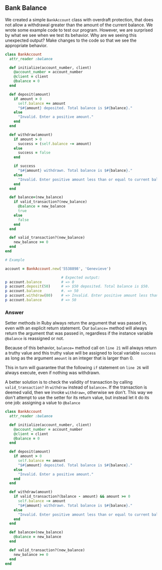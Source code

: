 ## Bank Balance

We created a simple `BankAccount` class with overdraft  protection, that does not allow a withdrawal greater than the amount of  the current balance. We wrote some example code to test our program.  However, we are surprised by what we see when we test its behavior. Why  are we seeing this unexpected output? Make changes to the code so that  we see the appropriate behavior.

```ruby
class BankAccount
  attr_reader :balance

  def initialize(account_number, client)
    @account_number = account_number
    @client = client
    @balance = 0
  end

  def deposit(amount)
    if amount > 0
      self.balance += amount
      "$#{amount} deposited. Total balance is $#{balance}."
    else
      "Invalid. Enter a positive amount."
    end
  end

  def withdraw(amount)
    if amount > 0
      success = (self.balance -= amount)
    else
      success = false
    end

    if success
      "$#{amount} withdrawn. Total balance is $#{balance}."
    else
      "Invalid. Enter positive amount less than or equal to current balance ($#{balance})."
    end
  end

  def balance=(new_balance)
    if valid_transaction?(new_balance)
      @balance = new_balance
      true
    else
      false
    end
  end

  def valid_transaction?(new_balance)
    new_balance >= 0
  end
end

# Example

account = BankAccount.new('5538898', 'Genevieve')

                          # Expected output:
p account.balance         # => 0
p account.deposit(50)     # => $50 deposited. Total balance is $50.
p account.balance         #. => 50
p account.withdraw(80)    # => Invalid. Enter positive amount less than or equal to current balance ($50).
p account.balance         # => 50
```

### Answer

Setter methods in Ruby always return the argument that was passed in, even with an explicit return statement. Our `balance=` method will always return the argument that was passed in, regardless if the instance variable `@balance` is reassigned or not.

Because of this behavior, `balance=` method call on `line 21` will always return a truthy value and this truthy value will be assigned to local variable `success` as long as the argument `amount` is an integer that is larger than 0.

This in turn will guarantee that the following `if` statement on `line 26` will always execute, even if nothing was withdrawn.

A better solution is to check the validity of transaction by calling  `valid_transaction?` in `withdraw` instead of `balance=`. If the transaction is deemed valid, then we invoke `withdraw=`, otherwise we don't. This way we don't attempt to use the setter for its return value, but instead let it do its one job: assigning a value to `@balance`

```ruby
class BankAccount
  attr_reader :balance

  def initialize(account_number, client)
    @account_number = account_number
    @client = client
    @balance = 0
  end

  def deposit(amount)
    if amount > 0
      self.balance += amount
      "$#{amount} deposited. Total balance is $#{balance}."
    else
      "Invalid. Enter a positive amount."
    end
  end

  def withdraw(amount)
    if valid_transaction?(balance - amount) && amount >= 0
      self.balance -= amount
      "$#{amount} withdrawn. Total balance is $#{balance}."
    else
      "Invalid. Enter positive amount less than or equal to current balance ($#{balance})."
    end    
  end

  def balance=(new_balance)
    @balance = new_balance    
  end

  def valid_transaction?(new_balance)
    new_balance >= 0
  end
end
```

